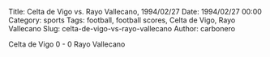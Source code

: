 Title: Celta de Vigo vs. Rayo Vallecano, 1994/02/27
Date: 1994/02/27 00:00
Category: sports
Tags: football, football scores, Celta de Vigo, Rayo Vallecano
Slug: celta-de-vigo-vs-rayo-vallecano
Author: carbonero


Celta de Vigo 0 - 0 Rayo Vallecano
